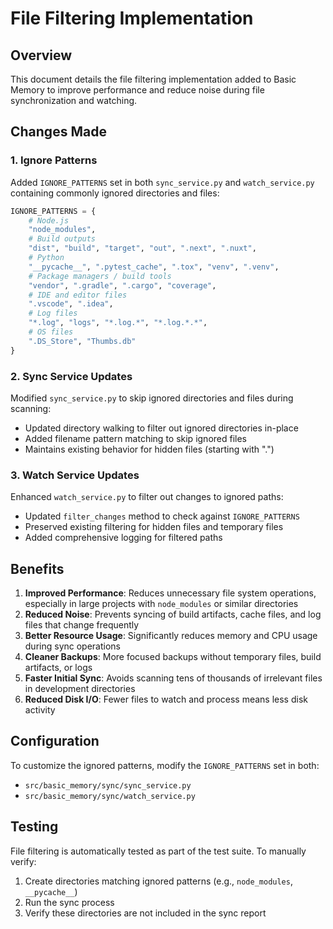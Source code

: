 # File Filtering Implementation

## Overview
This document details the file filtering implementation added to Basic Memory to improve performance and reduce noise during file synchronization and watching.

## Changes Made

### 1. Ignore Patterns
Added `IGNORE_PATTERNS` set in both `sync_service.py` and `watch_service.py` containing commonly ignored directories and files:

```python
IGNORE_PATTERNS = {
    # Node.js
    "node_modules",
    # Build outputs
    "dist", "build", "target", "out", ".next", ".nuxt",
    # Python
    "__pycache__", ".pytest_cache", ".tox", "venv", ".venv",
    # Package managers / build tools
    "vendor", ".gradle", ".cargo", "coverage",
    # IDE and editor files
    ".vscode", ".idea",
    # Log files
    "*.log", "logs", "*.log.*", "*.log.*.*",
    # OS files
    ".DS_Store", "Thumbs.db"
}
```

### 2. Sync Service Updates
Modified `sync_service.py` to skip ignored directories and files during scanning:
- Updated directory walking to filter out ignored directories in-place
- Added filename pattern matching to skip ignored files
- Maintains existing behavior for hidden files (starting with ".")

### 3. Watch Service Updates
Enhanced `watch_service.py` to filter out changes to ignored paths:
- Updated `filter_changes` method to check against `IGNORE_PATTERNS`
- Preserved existing filtering for hidden files and temporary files
- Added comprehensive logging for filtered paths

## Benefits
1. **Improved Performance**: Reduces unnecessary file system operations, especially in large projects with `node_modules` or similar directories
2. **Reduced Noise**: Prevents syncing of build artifacts, cache files, and log files that change frequently
3. **Better Resource Usage**: Significantly reduces memory and CPU usage during sync operations
4. **Cleaner Backups**: More focused backups without temporary files, build artifacts, or logs
5. **Faster Initial Sync**: Avoids scanning tens of thousands of irrelevant files in development directories
6. **Reduced Disk I/O**: Fewer files to watch and process means less disk activity

## Configuration
To customize the ignored patterns, modify the `IGNORE_PATTERNS` set in both:
- `src/basic_memory/sync/sync_service.py`
- `src/basic_memory/sync/watch_service.py`

## Testing
File filtering is automatically tested as part of the test suite. To manually verify:
1. Create directories matching ignored patterns (e.g., `node_modules`, `__pycache__`)
2. Run the sync process
3. Verify these directories are not included in the sync report
